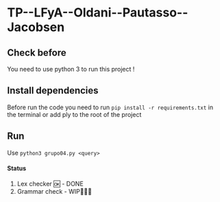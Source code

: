 ﻿# TP--LFyA--Oldani--Pautasso--Jacobsen
## Check before
You need to use python 3 to run this project ! 
                    

## Install dependencies
Before run the code you need to run `pip install -r requirements.txt` in the terminal or add ply to the root of the project

                    
                    
## Run
Use `python3 grupo04.py <query>`

                    

#### Status
                
1. Lex checker 🆗 - DONE
2. Grammar check  - WIP👷🏻‍♂️



